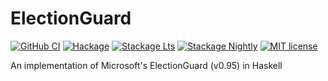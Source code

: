 # ElectionGuard

[![GitHub CI](https://github.com/axman6/ElectionGuard/workflows/CI/badge.svg)](https://github.com/axman6/ElectionGuard/actions)
[![Hackage](https://img.shields.io/hackage/v/ElectionGuard.svg?logo=haskell)](https://hackage.haskell.org/package/ElectionGuard)
[![Stackage Lts](http://stackage.org/package/ElectionGuard/badge/lts)](http://stackage.org/lts/package/ElectionGuard)
[![Stackage Nightly](http://stackage.org/package/ElectionGuard/badge/nightly)](http://stackage.org/nightly/package/ElectionGuard)
[![MIT license](https://img.shields.io/badge/license-MIT-blue.svg)](LICENSE)

An implementation of Microsoft's ElectionGuard (v0.95) in Haskell

